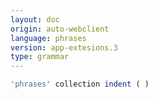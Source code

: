 ```yaml
---
layout: doc
origin: auto-webclient
language: phrases
version: app-extesions.3
type: grammar
---
```



```js
'phrases' collection indent ( )
```
```
